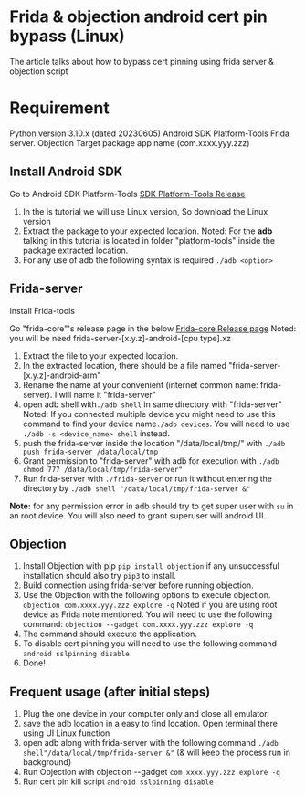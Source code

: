 ﻿# Frida & objection android cert pin bypass (Linux)

The article talks about how to bypass cert pinning using frida server & objection script


# Requirement
Python version 3.10.x (dated 20230605)
Android SDK Platform-Tools
Frida server.
Objection
Target package app name (com.xxxx.yyy.zzz)

## Install Android SDK
Go to Android SDK Platform-Tools
[SDK Platform-Tools Release](https://developer.android.com/tools/releases/platform-tools)

1. In the is tutorial we will use Linux version, So download the Linux version
2. Extract the package to your expected location.
Noted: For the **adb** talking in this tutorial is located in folder "platform-tools" inside the package extracted location.
3. For any use of adb the following syntax is required
`./adb <option>`

## Frida-server
Install Frida-tools

Go "frida-core"'s release page in the below
[Frida-core Release page](https://github.com/frida/frida/releases)
Noted: you will be need frida-server-[x.y.z]-android-[cpu type].xz
1. Extract the file to your expected location.
2. In the extracted location, there should be a file named "frida-server-[x.y.z]-android-arm"
3. Rename the name at your convenient (internet common name: frida-server). I will name it "frida-server"
4. open adb shell with`./adb shell` in same directory with "frida-server"
Noted: If you connected multiple device you might need to use this command to find your device name`./adb devices`. You will need to use `./adb -s <device_name> shell` instead.
5. push the frida-server inside the location "/data/local/tmp/" with `./adb push frida-server /data/local/tmp`
6. Grant permission to "frida-server" with adb for execution with `./adb chmod 777 /data/local/tmp/frida-server"`
7. Run frida-server with `./frida-server` or run it without entering the directory by `./adb shell "/data/local/tmp/frida-server &"`

**Note:** for any permission error in adb should try to get super user with `su` in an root device. You will also need to grant superuser will android UI.

## Objection
1. Install Objection with pip
`pip install objection`
if any unsuccessful installation should also try 
`pip3` to install.
2. Build connection using frida-server before running objection.
3. Use the Objection with the following options to execute objection.
`objection com.xxxx.yyy.zzz explore -q` 
Noted if you are using root device as Frida note mentioned. You will need to use the following command:
`objection --gadget com.xxxx.yyy.zzz explore -q`
4. The command should execute the application.
5. To disable cert pinning you will need to use the following command
`android sslpinning disable`
6. Done!

## Frequent usage (after initial steps)
1. Plug the one device in your computer only and close all emulator.
2. save the adb location in a easy to find location. Open terminal there using UI Linux function
3. open adb along with frida-server with the following command `./adb shell"/data/local/tmp/frida-server &"` (& will keep the process run in background)
4. Run Objection with objection --gadget `com.xxxx.yyy.zzz explore -q`
5. Run cert pin kill script
`android sslpinning disable`

